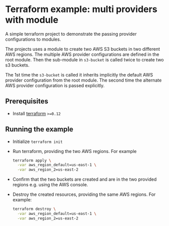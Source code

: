 # Terraform example: multi providers with module

A simple terraform project to demonstrate the passing provider configurations to modules.

The projects uses a module to create two AWS S3 buckets in two different AWS regions. The multiple AWS provider configurations are defined in the root module. Then the sub-module in `s3-bucket` is called twice to create two s3 buckets. 

The 1st time the `s3-bucket` is called it inherits implicitly the default AWS provider configuration from the root module. The second time the alternate AWS provider configuration is passed explicitly.

## Prerequisites

* Install [terraform](https://www.terraform.io/downloads.html) `>=0.12`

## Running the example

* Initialize `terraform init`
* Run terraform, providing the two AWS regions. For example
  
  ```Bash
  terraform apply \
    -var aws_region_default=us-east-1 \
    -var aws_region_2=us-east-2
  ```

* Confirm that the two buckets are created and are in the two provided regions e.g. using the AWS console.
* Destroy the created resources, providing the same AWS regions. For example:

  ```Bash
  terraform destroy \
    -var aws_region_default=us-east-1 \
    -var aws_region_2=us-east-2
  ```
